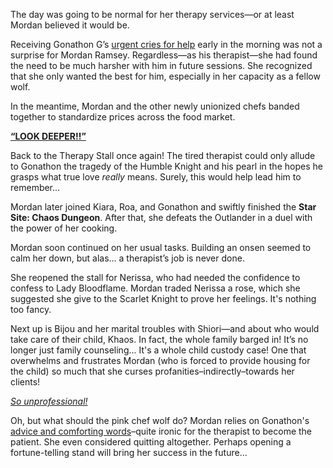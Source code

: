<!-- title: Mordan Ramsey -->
<!-- status: Alive -->

The day was going to be normal for her therapy services—or at least Mordan believed it would be.

Receiving Gonathon G’s [urgent cries for help](https://www.youtube.com/live/ABO6qUKDBG0?si=erILWy8VCbyY6pl8&t=359) early in the morning was not a surprise for Mordan Ramsey. Regardless—as his therapist—she had found the need to be much harsher with him in future sessions. She recognized that she only wanted the best for him, especially in her capacity as a fellow wolf.

In the meantime, Mordan and the other newly unionized chefs banded together to standardize prices across the food market.

[**“LOOK DEEPER!!”**](#embed:https://www.youtube.com/live/ABO6qUKDBG0?si=CANHm4diKaH_wEQx&t=2710)

Back to the Therapy Stall once again! The tired therapist could only allude to Gonathon the tragedy of the Humble Knight and his pearl in the hopes he grasps what true love _really_ means. Surely, this would help lead him to remember...

Mordan later joined Kiara, Roa, and Gonathon and swiftly finished the **Star Site: Chaos Dungeon**. After that, she defeats the Outlander in a duel with the power of her cooking.

Mordan soon continued on her usual tasks. Building an onsen seemed to calm her down, but alas... a therapist’s job is never done.

She reopened the stall for Nerissa, who had needed the confidence to confess to Lady Bloodflame. Mordan traded Nerissa a rose, which she suggested she give to the Scarlet Knight to prove her feelings. It's nothing too fancy.

Next up is Bijou and her marital troubles with Shiori—and about who would take care of their child, Khaos. In fact, the whole family barged in! It’s no longer just family counseling... It's a whole child custody case! One that overwhelms and frustrates Mordan (who is forced to provide housing for the child) so much that she curses profanities–indirectly–towards her clients!

[_So unprofessional!_](#embed:https://www.youtube.com/live/ABO6qUKDBG0?si=8wRcb_rUHunL6g-l&t=15020)

Oh, but what should the pink chef wolf do? Mordan relies on Gonathon's [advice and comforting words](https://www.youtube.com/live/ABO6qUKDBG0?si=2mHBa7quw2R5pts9)–quite ironic for the therapist to become the patient. She even considered quitting altogether. Perhaps opening a fortune-telling stand will bring her success in the future...
